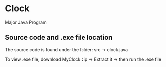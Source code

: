 Clock
=====

Major Java Program

Source code and .exe file location
----------------------------------
The source code is found under the folder: src -> clock.java

To view .exe file, download MyClock.zip -> Extract it -> then run the .exe file
